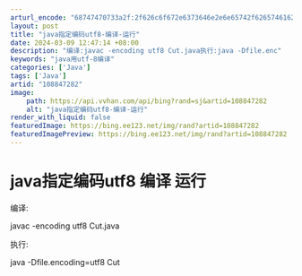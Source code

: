 ```yaml
---
arturl_encode: "68747470733a2f:2f626c6f672e6373646e2e6e65742f6265746162657272792f:61727469636c652f64657461696c732f313038383437323832"
layout: post
title: "java指定编码utf8-编译-运行"
date: 2024-03-09 12:47:14 +08:00
description: "编译:javac -encoding utf8 Cut.java执行:java -Dfile.enc"
keywords: "java用utf-8编译"
categories: ['Java']
tags: ['Java']
artid: "108847282"
image:
    path: https://api.vvhan.com/api/bing?rand=sj&artid=108847282
    alt: "java指定编码utf8-编译-运行"
render_with_liquid: false
featuredImage: https://bing.ee123.net/img/rand?artid=108847282
featuredImagePreview: https://bing.ee123.net/img/rand?artid=108847282
---
```


# java指定编码utf8 编译 运行

编译:
  
javac -encoding utf8 Cut.java

执行:
  
java -Dfile.encoding=utf8 Cut